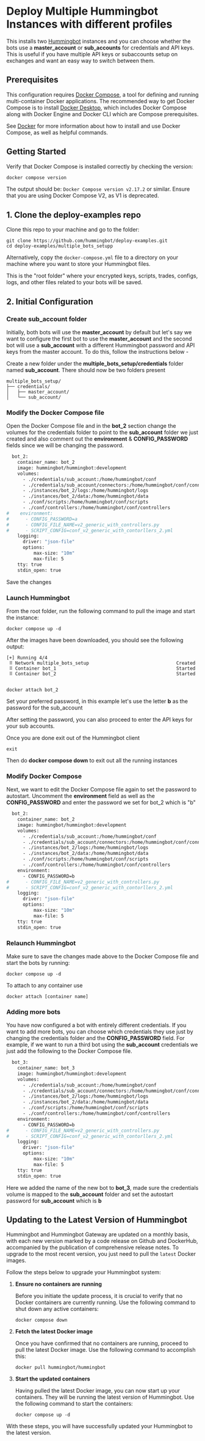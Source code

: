 # Deploy Multiple Hummingbot Instances with different profiles

This installs two [Hummingbot](https://github.com/hummingbot/hummingbot) instances and you can choose whether the bots use a **master_account** or **sub_accounts** for credentials and API keys. This is useful if you have multiple API keys or subaccounts setup on exchanges and want an easy way to switch between them. 

## Prerequisites

This configuration requires [Docker Compose](https://docs.docker.com/compose/), a tool for defining and running multi-container Docker applications. The recommended way to get Docker Compose is to install [Docker Desktop](https://www.docker.com/products/docker-desktop/), which includes Docker Compose along with Docker Engine and Docker CLI which are Compose prerequisites.

See [Docker](../DOCKER.md) for more information about how to install and use Docker Compose, as well as helpful commands.

## Getting Started

Verify that Docker Compose is installed correctly by checking the version:

```bash
docker compose version
```

The output should be: `Docker Compose version v2.17.2` or similar. Ensure that you are using Docker Compose V2, as V1 is deprecated.


## 1. Clone the **deploy-examples** repo

Clone this repo to your machine and go to the folder:
```
git clone https://github.com/hummingbot/deploy-examples.git
cd deploy-examples/multiple_bots_setupp
```

Alternatively, copy the `docker-compose.yml` file to a directory on your machine where you want to store your Hummingbot files. 

This is the "root folder" where your encrypted keys, scripts, trades, configs, logs, and other files related to your bots will be saved.


## 2. Initial Configuration

### Create sub_account folder

Initially, both bots will use the **master_account** by default but let's say we want to configure the first bot to use the **master_account** and the second bot will use a **sub_account** with a different Hummingbot password and API keys from the master account. To do this, follow the instructions below - 

Create a new folder under the **multiple_bots_setup/credentials** folder named **sub_account**. There should now be two folders present 

```
multiple_bots_setup/
├── credentials/
│   ├── master_account/
│   └── sub_account/

```

### Modify the Docker Compose file

Open the Docker Compose file and in the **bot_2** section change the volumes for the credentials folder to point to the **sub_account** folder we just created and also comment out the **environment** & **CONFIG_PASSWORD** fields since we will be changing the password.

```bash hl_lines="5-6 12"
  bot_2:
    container_name: bot_2
    image: hummingbot/hummingbot:development
    volumes:
      - ./credentials/sub_account:/home/hummingbot/conf
      - ./credentials/sub_account/connectors:/home/hummingbot/conf/connectors
      - ./instances/bot_2/logs:/home/hummingbot/logs
      - ./instances/bot_2/data:/home/hummingbot/data
      - ./conf/scripts:/home/hummingbot/conf/scripts
      - ./conf/controllers:/home/hummingbot/conf/controllers
#    environment:
#      - CONFIG_PASSWORD=a
#      - CONFIG_FILE_NAME=v2_generic_with_controllers.py
#      - SCRIPT_CONFIG=conf_v2_generic_with_contorllers_2.yml
    logging:
      driver: "json-file"
      options:
          max-size: "10m"
          max-file: 5
    tty: true
    stdin_open: true

```

Save the changes

### Launch Hummingbot


From the root folder, run the following command to pull the image and start the instance:

```
docker compose up -d
```

After the images have been downloaded, you should see the following output:
```
[+] Running 4/4
 ⠿ Network multiple_bots_setup                                Created
 ⠿ Container bot_1                                            Started
 ⠿ Container bot_2                                            Started
 
```

```
docker attach bot_2
```

Set your preferred password, in this example let's use the letter **b** as the password for the sub_account

After setting the password, you can also proceed to enter the API keys for your sub accounts. 

Once you are done exit out of the Hummingbot client

```
exit
```

Then do **docker compose down** to exit out all the running instances

### Modify Docker Compose

Next, we want to edit the Docker Compose file again to set the password to autostart. Uncomment the **environment** field as well as the **CONFIG_PASSWORD** and enter the password we set for bot_2 which is "b"

```bash hl_lines="5-6 12"
  bot_2:
    container_name: bot_2
    image: hummingbot/hummingbot:development
    volumes:
      - ./credentials/sub_account:/home/hummingbot/conf
      - ./credentials/sub_account/connectors:/home/hummingbot/conf/connectors
      - ./instances/bot_2/logs:/home/hummingbot/logs
      - ./instances/bot_2/data:/home/hummingbot/data
      - ./conf/scripts:/home/hummingbot/conf/scripts
      - ./conf/controllers:/home/hummingbot/conf/controllers
    environment:
      - CONFIG_PASSWORD=b
#      - CONFIG_FILE_NAME=v2_generic_with_controllers.py
#      - SCRIPT_CONFIG=conf_v2_generic_with_contorllers_2.yml
    logging:
      driver: "json-file"
      options:
          max-size: "10m"
          max-file: 5
    tty: true
    stdin_open: true

```

### Relaunch Hummingbot

Make sure to save the changes made above to the Docker Compose file and start the bots by running:

```
docker compose up -d
```


To attach to any container use 

```
docker attach [container name]
```


### Adding more bots

You have now configured a bot with entirely different credentials. If you want to add more bots, you can choose which credentials they use just by changing the credentials folder and the **CONFIG_PASSWORD** field. For example, if we want to run a third bot using the **sub_account** credentials we just add the following to the Docker Compose file. 

```bash hl_lines="1-2 5-6 12"
  bot_3:
    container_name: bot_3
    image: hummingbot/hummingbot:development
    volumes:
      - ./credentials/sub_account:/home/hummingbot/conf
      - ./credentials/sub_account/connectors:/home/hummingbot/conf/connectors
      - ./instances/bot_2/logs:/home/hummingbot/logs
      - ./instances/bot_2/data:/home/hummingbot/data
      - ./conf/scripts:/home/hummingbot/conf/scripts
      - ./conf/controllers:/home/hummingbot/conf/controllers
    environment:
      - CONFIG_PASSWORD=b
#      - CONFIG_FILE_NAME=v2_generic_with_controllers.py
#      - SCRIPT_CONFIG=conf_v2_generic_with_contorllers_2.yml
    logging:
      driver: "json-file"
      options:
          max-size: "10m"
          max-file: 5
    tty: true
    stdin_open: true

```

Here we added the name of the new bot to **bot_3**, made sure the credentials volume is mapped to the **sub_account** folder and set the autostart password for **sub_account** which is **b**


## Updating to the Latest Version of Hummingbot

Hummingbot and Hummingbot Gateway are updated on a monthly basis, with each new version marked by a code release on Github and DockerHub, accompanied by the publication of comprehensive release notes. To upgrade to the most recent version, you just need to pull the `latest` Docker images.

Follow the steps below to upgrade your Hummingbot system:

1. **Ensure no containers are running**

   Before you initiate the update process, it is crucial to verify that no Docker containers are currently running. Use the following command to shut down any active containers:

   ```
   docker compose down
   ```

2. **Fetch the latest Docker image**

   Once you have confirmed that no containers are running, proceed to pull the latest Docker image. Use the following command to accomplish this:

   ```
   docker pull hummingbot/hummingbot
   ```

3. **Start the updated containers**

   Having pulled the latest Docker image, you can now start up your containers. They will be running the latest version of Hummingbot. Use the following command to start the containers:

   ```
   docker compose up -d
   ```

With these steps, you will have successfully updated your Hummingbot to the latest version.

